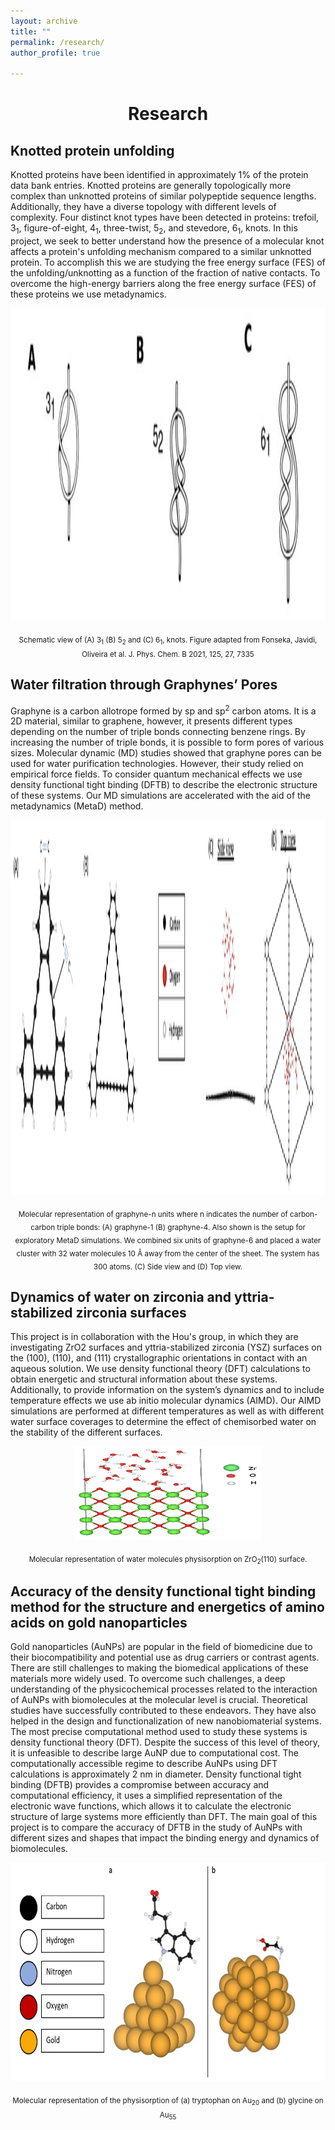 ```yaml
---
layout: archive
title: ""
permalink: /research/
author_profile: true

---
```

<h1 style="text-align: center;">Research</h1>

## Knotted protein unfolding


Knotted proteins have been identified in approximately 1% of the protein data bank entries. Knotted proteins are generally topologically more complex than unknotted proteins of similar polypeptide sequence lengths. Additionally, they have a diverse topology with different levels of complexity. Four distinct knot types have been detected in proteins: trefoil, 3<sub>1</sub>, figure-of-eight, 4<sub>1</sub>, three-twist, 5<sub>2</sub>, and stevedore, 6<sub>1</sub>, knots. In this project, we seek to better understand how the presence of a molecular knot affects a protein's unfolding mechanism compared to a similar unknotted protein. To accomplish this we are studying the free energy surface (FES) of the unfolding/unknotting as a function of the fraction of native contacts. To overcome the high-energy barriers along the free energy surface (FES) of these proteins we use metadynamics. 

<div style="text-align: center;">
<img src="/images/knots.png" alt ="centered image" height = "500" width="700">
</div>
<p style="text-align: center;"><sub>Schematic view of (A) 3<sub>1</sub> (B)  5<sub>2</sub> and (C) 6<sub>1</sub>, knots. Figure adapted from Fonseka, Javidi, Oliveira et al. J. Phys. Chem. B 2021, 125, 27, 7335</sub></p>

  
## Water filtration through Graphynes’ Pores


Graphyne is a carbon allotrope formed by sp and sp<sup>2</sup> carbon atoms. It is a 2D material, similar to graphene, however, it presents different types depending on the number of triple bonds connecting benzene rings. By increasing the number of triple bonds, it is possible to form pores of various sizes. Molecular dynamic (MD) studies showed that graphyne pores can be used for water purification technologies. However, their study relied on empirical force fields. To consider quantum mechanical effects we use density functional tight binding (DFTB) to describe the electronic structure of these systems. Our MD simulations are accelerated with the aid of the metadynamics (MetaD) method. ﻿

<div style="text-align: center;">
<img src="/images/graphyne.png" alt ="centered image" height = "600" width="1200">
</div>
<p style="text-align: center;"><sub> Molecular representation of graphyne-n units where n indicates the number of carbon-carbon triple bonds: (A) graphyne-1 (B) graphyne-4. Also shown is the setup for exploratory MetaD simulations. We combined six units of graphyne-6 and placed a water cluster with 32 water molecules 10 Å away from the center of the sheet. The system has 300 atoms.
(C) Side view and (D) Top view. </sub></p>

## Dynamics of water on zirconia and yttria-stabilized zirconia surfaces


This project is in collaboration with the Hou's group, in which they are investigating ZrO2 surfaces and yttria-stabilized zirconia (YSZ) surfaces on the (100), (110), and (111) crystallographic orientations in contact with an aqueous solution.
We use density functional theory (DFT) calculations to obtain energetic and structural information about these systems. Additionally, to provide information on the system’s dynamics and to include temperature effects we use ab initio molecular dynamics (AIMD). Our AIMD simulations are performed at different temperatures as well as with different water surface coverages to determine the effect of chemisorbed water on the stability of the different surfaces.

<div style="text-align: center;">
<img src="/images/zirconiaWater.png" alt ="centered image" height = "150" width="300">
</div>
<p style="text-align: center;"><sub> Molecular representation of water molecules physisorption on ZrO<sub>2</sub>(110) surface. </sub></p>

## Accuracy of the density functional tight binding method for the structure and energetics of amino acids on gold nanoparticles

Gold nanoparticles (AuNPs) are popular in the field of biomedicine due to their biocompatibility and potential use as drug carriers or contrast agents. There are still challenges to making the biomedical applications of these materials more widely used. To overcome such challenges, a deep understanding of the physicochemical processes related to the interaction of AuNPs with biomolecules at the molecular level is crucial.
Theoretical studies have successfully contributed to these endeavors. They have also helped in the design and functionalization of new nanobiomaterial systems. The most precise computational method used to study these systems is density functional theory (DFT).
Despite the success of this level of theory, it is unfeasible to describe large AuNP due to computational cost. The computationally accessible regime to describe AuNPs using DFT calculations is approximately 2 nm in diameter. Density functional tight binding (DFTB) provides a compromise between accuracy and computational efficiency, it uses a simplified representation of the electronic wave functions, which allows it to calculate the electronic structure of large systems more efficiently than DFT. The main goal of this project is to compare the accuracy of DFTB in the study of AuNPs with different sizes and shapes that impact the binding energy and dynamics of biomolecules.

<div style="text-align: center;">
<img src="/images/AuAA.png" alt ="centered image" height = "350" width="700">
</div>
<p style="text-align: center;"><sub> Molecular representation of the physisorption of (a) tryptophan on Au<sub>20</sub>  and (b)  glycine on Au<sub>55</sub> </sub></p>
